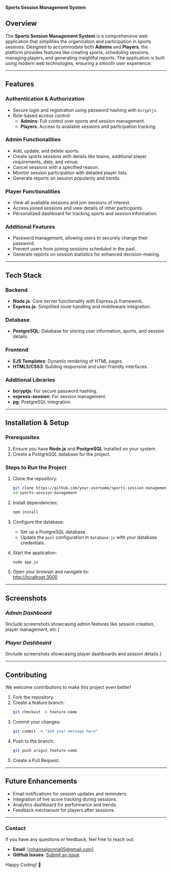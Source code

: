 


**Sports Session Management System**  

## **Overview**  
The **Sports Session Management System** is a comprehensive web application that simplifies the organization and participation in sports sessions. Designed to accommodate both **Admins** and **Players**, the platform provides features like creating sports, scheduling sessions, managing players, and generating insightful reports. The application is built using modern web technologies, ensuring a smooth user experience.  

---

## **Features**  

### **Authentication & Authorization**  
- Secure login and registration using password hashing with `bcryptjs`.  
- Role-based access control:  
  - **Admins**: Full control over sports and session management.  
  - **Players**: Access to available sessions and participation tracking.  

### **Admin Functionalities**  
- Add, update, and delete sports.  
- Create sports sessions with details like teams, additional player requirements, date, and venue.  
- Cancel sessions with a specified reason.  
- Monitor session participation with detailed player lists.  
- Generate reports on session popularity and trends.  

### **Player Functionalities**  
- View all available sessions and join sessions of interest.  
- Access joined sessions and view details of other participants.  
- Personalized dashboard for tracking sports and session information.  

### **Additional Features**  
- Password management, allowing users to securely change their password.  
- Prevent users from joining sessions scheduled in the past.  
- Generate reports on session statistics for enhanced decision-making.  

---

## **Tech Stack**  

### **Backend**  
- **Node.js**: Core server functionality with Express.js framework.  
- **Express.js**: Simplified route handling and middleware integration.  

### **Database**  
- **PostgreSQL**: Database for storing user information, sports, and session details.  

### **Frontend**  
- **EJS Templates**: Dynamic rendering of HTML pages.  
- **HTML5/CSS3**: Building responsive and user-friendly interfaces.  

### **Additional Libraries**  
- **bcryptjs**: For secure password hashing.  
- **express-session**: For session management.  
- **pg**: PostgreSQL integration.  

---

## **Installation & Setup**  

### **Prerequisites**  
1. Ensure you have **Node.js** and **PostgreSQL** installed on your system.  
2. Create a PostgreSQL database for the project.  

### **Steps to Run the Project**  
1. Clone the repository:  
   ```bash  
   git clone https://github.com/your-username/sports-session-management.git  
   cd sports-session-management  
   ```  

2. Install dependencies:  
   ```bash  
   npm install  
   ```  

3. Configure the database:  
   - Set up a PostgreSQL database.  
   - Update the `pool` configuration in `database.js` with your database credentials.  

4. Start the application:  
   ```bash  
   node app.js  
   ```  

5. Open your browser and navigate to:  
   [http://localhost:3000](http://localhost:3000)  

---

## **Screenshots**  
### *Admin Dashboard*  
[Include screenshots showcasing admin features like session creation, player management, etc.]  

### *Player Dashboard*  
[Include screenshots showcasing player dashboards and session details.]  

---

## **Contributing**  
We welcome contributions to make this project even better!  
1. Fork the repository.  
2. Create a feature branch:  
   ```bash  
   git checkout -b feature-name  
   ```  
3. Commit your changes:  
   ```bash  
   git commit -m "Add your message here"  
   ```  
4. Push to the branch:  
   ```bash  
   git push origin feature-name  
   ```  
5. Create a Pull Request.  

---

## **Future Enhancements**  
- Email notifications for session updates and reminders.  
- Integration of live score tracking during sessions.  
- Analytics dashboard for performance and trends.  
- Feedback mechanism for players after sessions.  

---



### **Contact**  
If you have any questions or feedback, feel free to reach out:  
- **Email**: [rohansaigonna05@gmail.com]  
- **GitHub Issues**: [Submit an issue](https://github.com/rohansai05/sports-session-management/issues)  

Happy Coding! 🚀
